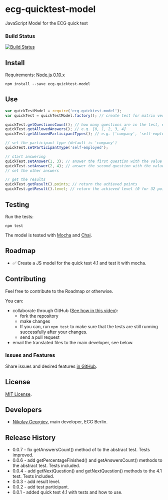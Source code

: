 ecg-quicktest-model
===================

JavaScript Model for the ECG quick test

### Build Status
[![Build Status](https://travis-ci.org/ecogood/ecg-quicktest-model.svg?branch=master)](https://travis-ci.org/ecogood/ecg-quicktest-model)

## Install

Requirements: [Node.js 0.10.x](http://nodejs.org/)

```
npm install --save ecg-quicktest-model
```

## Use

```javascript
var quickTestModel = require('ecg-quicktest-model');
var quickTest = quickTestModel.factory(); // create test for matrix version 4.1

quickTest.getQuestionsCount(); // how many questions are in the test, e.g. 27
quickTest.getAllowedAnswers(); // e.g. [0, 1, 2, 3, 4]
quickTest.getAllowedParticipantTypes(); // e.g. ['company', 'self-employed']

// set the participant type (default is 'company')
quickTest.setParticipantType('self-employed');

// start answering
quickTest.setAnswer(1, 3); // answer the first question with the value 3
quickTest.setAnswer(2, 4); // answer the second question with the value 4
// set the other answers

// get the results
quickTest.getResult().points; // return the achieved points
quickTest.getResult().level; // return the achieved level (0 for 32 points, 1 for 62, 2 for 94 and 3 for 128 points)
```

## Testing

Run the tests:

``npm test``

The model is tested with [Mocha](http://visionmedia.github.io/mocha/) and [Chai](http://chaijs.com/).

## Roadmap

* :white_check_mark: Create a JS model for the quick test 4.1 and test it with mocha.

## Contributing

Feel free to contribute to the Roadmap or otherwise.

You can:

* collaborate through GitHub ([See how in this video](https://www.youtube.com/watch?v=SCZF6I-Rc4I#t=1m19s)):
  * fork the repository
  * make changes
  * If you can, run ``npm test`` to make sure that the tests are still running successfully after your changes.
  * send a pull request
* email the translated files to the main developer, see below.

### Issues and Features

Share issues and desired features [in GitHub](https://github.com/ecogood/ecg-quicktest-texts/issues).

## License

[MIT License](LICENSE).

## Developers

* [Nikolay Georgiev](http://nikolay-georgiev.net/), main developer, ECG Berlin.

## Release History

* 0.0.7 - fix getAnswersCount() method of to the abstract test. Tests improved.
* 0.0.6 - add getPercentageFinished() and getAnswersCount() methods to the abstract test. Tests included.
* 0.0.4 - add getNextQuestion() and getNextQuestion() methods to the 4.1 test. Tests included.
* 0.0.3 - add result level.
* 0.0.2 - add test participant.
* 0.0.1 - added quick test 4.1 with tests and how to use.
